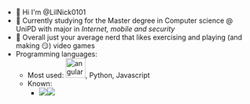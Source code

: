 - 👋 Hi I'm @LilNick0101
- 👀 Currently studying for the Master degree in Computer science @ UniPD with major in _Internet, mobile and security_
- 🌱 Overall just your average nerd that likes exercising and playing (and making :smirk:) video games
- Programming languages:
  - Most used:  <img src="https://angular.io/assets/images/logos/angular/angular.svg" alt="angular" width="40" height="40"/>, Python, Javascript
  - Known:
    - <img src="https://cdn.jsdelivr.net/gh/devicons/devicon@latest/icons/bash/bash-original.svg" /><img src="https://cdn.jsdelivr.net/gh/devicons/devicon@latest/icons/cplusplus/cplusplus-plain.svg" />
          

<!---
LilNick0101/LilNick0101 is a ✨ special ✨ repository because its `README.md` (this file) appears on your GitHub profile.
You can click the Preview link to take a look at your changes.
--->
